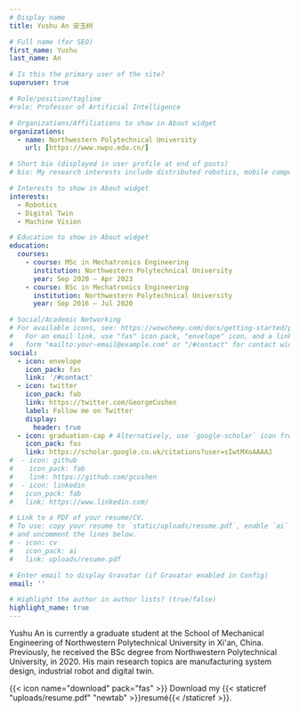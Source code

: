 ```yaml
---
# Display name
title: Yushu An 安玉树

# Full name (for SEO)
first_name: Yushu
last_name: An

# Is this the primary user of the site?
superuser: true

# Role/position/tagline
#role: Professor of Artificial Intelligence

# Organizations/Affiliations to show in About widget
organizations:
  - name: Northwestern Polytechnical University
    url: [https://www.nwpu.edu.cn/]

# Short bio (displayed in user profile at end of posts)
# bio: My research interests include distributed robotics, mobile computing and programmable matter.

# Interests to show in About widget
interests:
  - Robotics
  - Digital Twin
  - Machine Vision

# Education to show in About widget
education:
  courses:
    - course: MSc in Mechatronics Engineering 
      institution: Northwestern Polytechnical University
      year: Sep 2020 – Apr 2023
    - course: BSc in Mechatronics Engineering
      institution: Northwestern Polytechnical University
      year: Sep 2016 – Jul 2020

# Social/Academic Networking
# For available icons, see: https://wowchemy.com/docs/getting-started/page-builder/#icons
#   For an email link, use "fas" icon pack, "envelope" icon, and a link in the
#   form "mailto:your-email@example.com" or "/#contact" for contact widget.
social:
  - icon: envelope
    icon_pack: fas
    link: '/#contact'
  - icon: twitter
    icon_pack: fab
    link: https://twitter.com/GeorgeCushen
    label: Follow me on Twitter
    display:
      header: true
  - icon: graduation-cap # Alternatively, use `google-scholar` icon from `ai` icon pack
    icon_pack: fas
    link: https://scholar.google.co.uk/citations?user=sIwtMXoAAAAJ
#  - icon: github
#    icon_pack: fab
#    link: https://github.com/gcushen
#  - icon: linkedin
#   icon_pack: fab
#   link: https://www.linkedin.com/

# Link to a PDF of your resume/CV.
# To use: copy your resume to `static/uploads/resume.pdf`, enable `ai` icons in `params.yaml`,
# and uncomment the lines below.
# - icon: cv
#   icon_pack: ai
#   link: uploads/resume.pdf

# Enter email to display Gravatar (if Gravatar enabled in Config)
email: ''

# Highlight the author in author lists? (true/false)
highlight_name: true
---
```


Yushu An is currently a graduate student at the School of Mechanical Engineering of Northwestern Polytechnical University in Xi'an, China. Previously, he received the BSc degree from Northwestern Polytechnical University, in 2020. His main research topics are manufacturing system design, industrial robot and digital twin.

{{< icon name="download" pack="fas" >}} Download my {{< staticref "uploads/resume.pdf" "newtab" >}}resumé{{< /staticref >}}.
